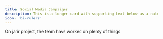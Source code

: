 ```yaml
---
title: Social Media Campaigns
description: This is a longer card with supporting text below as a natural lead-in to additional content. This content is a little bit longer.
icon: 'bi-rulers'
---
```

On jarir project, the team have worked on plenty of things
